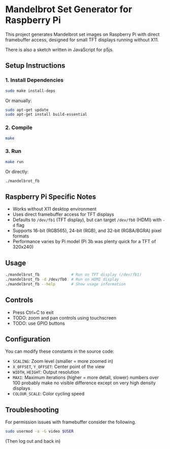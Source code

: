 # Mandelbrot Set Generator for Raspberry Pi

This project generates Mandelbrot set images on Raspberry Pi with direct framebuffer access,
designed for small TFT displays running without X11.

There is also a sketch written in JavaScript for p5js.

## Setup Instructions

### 1. Install Dependencies

``` bash
sudo make install-deps
```
Or manually:
``` bash
sudo apt-get update
sudo apt-get install build-essential
```

### 2. Compile

``` bash
make
```

### 3. Run

``` bash
make run
```

Or directly:

``` bash
./mandelbrot_fb
```

## Raspberry Pi Specific Notes

- Works without X11 desktop environment
- Uses direct framebuffer access for TFT displays
- Defaults to `/dev/fb1` (TFT display), but can target `/dev/fb0` (HDMI) with `-d` flag
- Supports 16-bit (RGB565), 24-bit (RGB), and 32-bit (RGBA/BGRA) pixel formats
- Performance varies by Pi model (Pi 3b was plenty quick for a TFT of 320x240)

## Usage

```bash
./mandelbrot_fb              # Run on TFT display (/dev/fb1)
./mandelbrot_fb -d /dev/fb0  # Run on HDMI display
./mandelbrot_fb --help       # Show usage information
```

## Controls

- Press Ctrl+C to exit
- TODO: zoom and pan controls using touchscreen
- TODO: use GPIO buttons

## Configuration

You can modify these constants in the source code:

- `SCALING`: Zoom level (smaller = more zoomed in)
- `X_OFFSET`, `Y_OFFSET`: Center point of the view
- `WIDTH`, `HEIGHT`: Output resolution
- `MAXI`: Maximum iterations (higher = more detail, slower) numbers over 100
probably make no visible difference except on very high density displays
- `COLOUR_SCALE`: Color cycling speed

## Troubleshooting

For permission issues with framebuffer consider the following.

``` bash
sudo usermod -a -G video $USER
```
(Then log out and back in)
